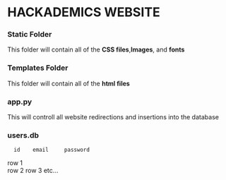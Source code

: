 # HACKADEMICS WEBSITE

### Static Folder
This folder will contain all of the **CSS files**,**Images**, and **fonts**


### Templates Folder

This folder will contain all of the **html files**


### app.py
This will controll all website redirections and insertions into the database


### users.db

      id    email     password
row 1  
row 2
row 3
etc...
